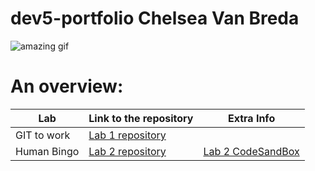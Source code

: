 # dev5-portfolio Chelsea Van Breda
![amazing gif](https://media.tenor.com/-kZOB16tELEAAAAC/this-is-fine-fire.gif)

# An overview:
Lab | Link to the repository | Extra Info
----|------------------------|------------
GIT to work | [Lab 1 repository](https://github.com/Chelsea-VB/DEV5-LAB1)|
Human Bingo | [Lab 2 repository](https://github.com/Chelsea-VB/DEV5-LAB2)| [Lab 2 CodeSandBox](https://codesandbox.io/s/lab2-humanbingo-s1yw15) |
